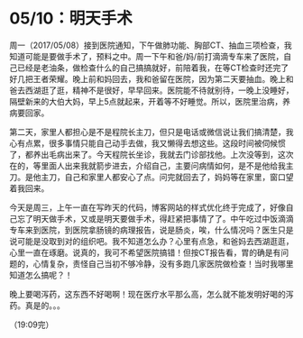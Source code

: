 <!---
@title 05/10：明天手术
@category 抗癌日志
-->
# 05/10：明天手术

周一（2017/05/08）接到医院通知，下午做肺功能、胸部CT、抽血三项检查，我知道可能是要做手术了，预料之中。周一下午和爸/妈/前打滴滴专车来了医院，自己已经是老油条，做检查什么的自己搞搞就好，前陪着我，在等CT检查时还完了好几把王者荣耀。晚上前和妈回去，我和爸留在医院，因为第二天要抽血。晚上和爸去西湖逛了逛，精神不是很好，早早回来。医院能不待就别待，一晚上没睡好，隔壁新来的大伯大妈，早上5点就起来，开着等不好睡觉。所以，医院里治病，养病要回家。

第二天，家里人都担心是不是程院长主刀，但只是电话或微信说让我们搞清楚，我心有点累，很多事情只能自己动手去做，我又懒得去想这些。这段时间被伺候惯了，都养出毛病出来了。今天程院长坐诊，我就去门诊部找他。上次没等到，这次在的，等里面人出来我就箭步进去，介绍自己，主要问病情如何，是不是他给我主刀。是他主刀，自己和家里人都安心了点。问完就回去了，妈妈等在家里，窗口望着我回来。

今天是周三，上午一直在写昨天的代码，博客网站的样式优化终于完成了，好像自己忘了明天做手术，又或是明天要做手术，得赶紧把事情了了。中午吃过中饭滴滴专车来到医院，到医院拿肠镜的病理报告，说是肠炎，唉，什么情况吗？医生只是说可能是没取到对的组织吧。我不知道怎么办？心里有点急，和爸妈去西湖逛逛，心里一直在琢磨。说真的，我可不希望医院搞错！但按CT报告看，胃的确是有问题的，心情复杂，责怪自己当初不够冷静，没有多跑几家医院做检查！当时我哪里知道怎么搞呢？！

晚上要喝泻药，这东西不好喝啊！现在医疗水平那么高，怎么就不能发明好喝的泻药。真是的。。。

（19:09完）
